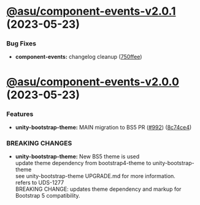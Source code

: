 # [@asu/component-events-v2.0.1](https://github.com/asu/asu-unity-stack/compare/@asu/component-events-v2.0.0...@asu/component-events-v2.0.1) (2023-05-23)


### Bug Fixes

* **component-events:** changelog cleanup ([750ffee](https://github.com/asu/asu-unity-stack/commit/750ffee7dee8a019648f0de7a91f7d578c19e8fd))

# [@asu/component-events-v2.0.0](https://github.com/asu/asu-unity-stack/compare/@asu/component-events-v1.1.2...@asu/component-events-v2.0.0) (2023-05-23)


### Features

* **unity-bootstrap-theme:** MAIN migration to BS5 PR ([#992](https://github.com/asu/asu-unity-stack/issues/992)) ([8c74ce4](https://github.com/asu/asu-unity-stack/commit/8c74ce4dc65278839b207b9ae895ea76e8e2195d))


### BREAKING CHANGES

* **unity-bootstrap-theme:** New BS5 theme is used<br>
update theme dependency from bootstrap4-theme to unity-bootstrap-theme<br>
see unity-bootstrap-theme UPGRADE.md for more information.<br>
refers to UDS-1277<br>
BREAKING CHANGE: updates theme dependency and markup for Bootstrap 5 compatibility.
